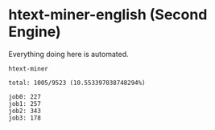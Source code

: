 # htext-miner-english (Second Engine)

Everything doing here is automated.

```
htext-miner

total: 1005/9523 (10.553397038748294%)

job0: 227
job1: 257
job2: 343
job3: 178
```